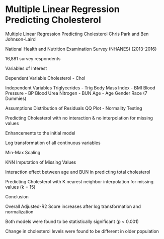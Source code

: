 # Multiple Linear Regression Predicting Cholesterol
Multiple Linear Regression Predicting Cholesterol
Chris Park and Ben Johnson-Laird

National Health and Nutrition Examination Survey (NHANES) (2013-2016) 

16,881 survey respondents

Variables of Interest

Dependent Variable
Cholesterol - Chol

Independent Variables
Triglycerides - Trig
Body Mass Index - BMI
Blood Pressure - BP
Blood Urea Nitrogen - BUN
Age - Age
Gender
Race (7 Dummies)

Assumptions
Distribution of Residuals
QQ Plot - Normality Testing


Predicting Cholesterol with no interaction & no interpolation for missing values

Enhancements to the initial model

Log transformation of all continuous variables

Min-Max Scaling 

KNN Imputation of Missing Values

Interaction effect between age and BUN in predicting total cholesterol



Predicting Cholesterol with K nearest neighbor interpolation for missing values (k = 15)

Conclusion

Overall Adjusted-R2 Score increases after log transformation and normalization 

Both models were found to be statistically significant (p < 0.001)

Change in cholesterol levels were found to be different in older population


